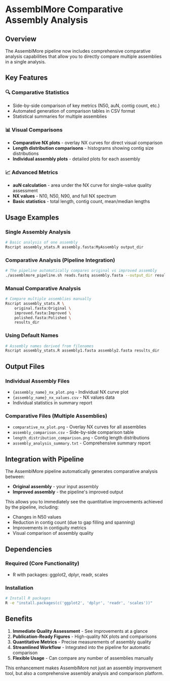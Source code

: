 # AssemblMore Comparative Assembly Analysis

## Overview

The AssemblMore pipeline now includes comprehensive comparative analysis capabilities that allow you to directly compare multiple assemblies in a single analysis.

## Key Features

### 🔍 **Comparative Statistics**
- Side-by-side comparison of key metrics (N50, auN, contig count, etc.)
- Automated generation of comparison tables in CSV format
- Statistical summaries for multiple assemblies

### 📊 **Visual Comparisons**
- **Comparative NX plots** - overlay NX curves for direct visual comparison
- **Length distribution comparisons** - histograms showing contig size distributions
- **Individual assembly plots** - detailed plots for each assembly

### 📈 **Advanced Metrics**
- **auN calculation** - area under the NX curve for single-value quality assessment
- **NX values** - N10, N50, N90, and full NX spectrum
- **Basic statistics** - total length, contig count, mean/median lengths

## Usage Examples

### Single Assembly Analysis
```bash
# Basic analysis of one assembly
Rscript assembly_stats.R assembly.fasta:MyAssembly output_dir
```

### Comparative Analysis (Pipeline Integration)
```bash
# The pipeline automatically compares original vs improved assembly
./assemblmore_pipeline.sh reads.fastq assembly.fasta --output_dir results
```

### Manual Comparative Analysis
```bash
# Compare multiple assemblies manually
Rscript assembly_stats.R \
    original.fasta:Original \
    improved.fasta:Improved \
    polished.fasta:Polished \
    results_dir
```

### Using Default Names
```bash
# Assembly names derived from filenames
Rscript assembly_stats.R assembly1.fasta assembly2.fasta results_dir
```

## Output Files

### Individual Assembly Files
- `{assembly_name}_nx_plot.png` - Individual NX curve plot
- `{assembly_name}_nx_values.csv` - NX values data
- Individual statistics in summary report

### Comparative Files (Multiple Assemblies)
- `comparative_nx_plot.png` - Overlay NX curves for all assemblies
- `assembly_comparison.csv` - Side-by-side comparison table
- `length_distribution_comparison.png` - Contig length distributions
- `assembly_analysis_summary.txt` - Comprehensive summary report

## Integration with Pipeline

The AssemblMore pipeline automatically generates comparative analysis between:
- **Original assembly** - your input assembly
- **Improved assembly** - the pipeline's improved output

This allows you to immediately see the quantitative improvements achieved by the pipeline, including:
- Changes in N50 values
- Reduction in contig count (due to gap filling and spanning)
- Improvements in contiguity metrics
- Visual comparison of assembly quality

## Dependencies

### Required (Core Functionality)
- R with packages: ggplot2, dplyr, readr, scales

### Installation
```bash
# Install R packages
R -e "install.packages(c('ggplot2', 'dplyr', 'readr', 'scales'))"
```

## Benefits

1. **Immediate Quality Assessment** - See improvements at a glance
2. **Publication-Ready Figures** - High-quality NX plots and comparisons
3. **Quantitative Metrics** - Precise measurements of assembly quality
4. **Streamlined Workflow** - Integrated into the pipeline for automatic comparison
5. **Flexible Usage** - Can compare any number of assemblies manually

This enhancement makes AssemblMore not just an assembly improvement tool, but also a comprehensive assembly analysis and comparison platform.
